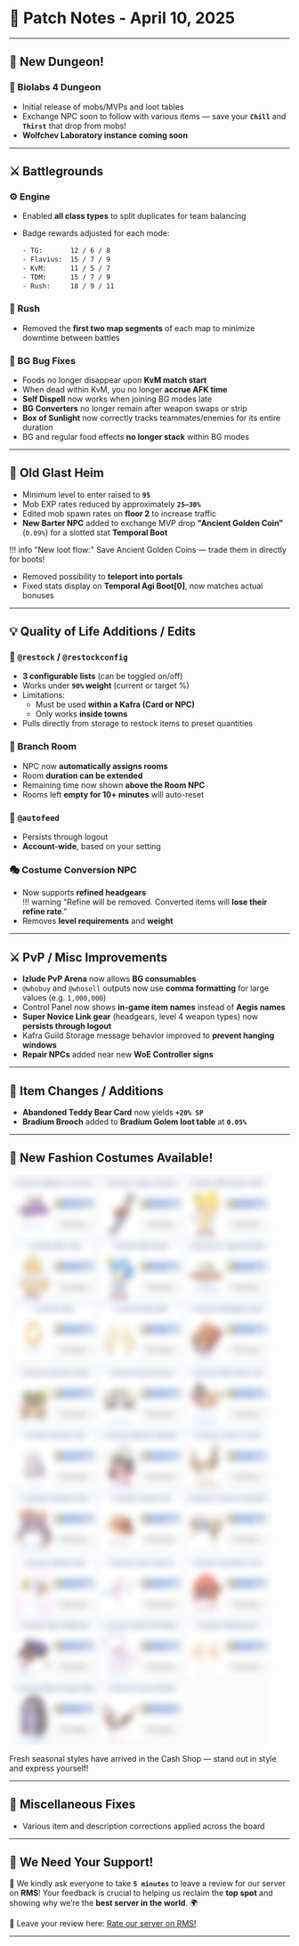 # 📝 **Patch Notes - April 10, 2025**

---

## 🧪 **New Dungeon!**

### 🔬 Biolabs 4 Dungeon
- Initial release of mobs/MVPs and loot tables  
- Exchange NPC soon to follow with various items — save your **`Chill`** and **`Thirst`** that drop from mobs!  
- **Wolfchev Laboratory instance coming soon**

---

## ⚔️ **Battlegrounds**

### ⚙️ Engine
- Enabled **all class types** to split duplicates for team balancing  
- Badge rewards adjusted for each mode:

    ```
    - TG:       12 / 6 / 8
    - Flavius:  15 / 7 / 9
    - KvM:      11 / 5 / 7
    - TDM:      15 / 7 / 9
    - Rush:     18 / 9 / 11
    ```

### 🚀 Rush
- Removed the **first two map segments** of each map to minimize downtime between battles

### 🐞 BG Bug Fixes
- Foods no longer disappear upon **KvM match start**
- When dead within KvM, you no longer **accrue AFK time**
- **Self Dispell** now works when joining BG modes late
- **BG Converters** no longer remain after weapon swaps or strip
- **Box of Sunlight** now correctly tracks teammates/enemies for its entire duration
- BG and regular food effects **no longer stack** within BG modes

---

## 🏰 **Old Glast Heim**

- Minimum level to enter raised to **`95`**
- Mob EXP rates reduced by approximately **`25–30%`**
- Edited mob spawn rates on **floor 2** to increase traffic
- **New Barter NPC** added to exchange MVP drop **"Ancient Golden Coin"** (`0.09%`) for a slotted stat **Temporal Boot**

!!! info "New loot flow:"
    Save Ancient Golden Coins — trade them in directly for boots!

- Removed possibility to **teleport into portals**
- Fixed stats display on **Temporal Agi Boot[0]**, now matches actual bonuses

---

## 💡 **Quality of Life Additions / Edits**

### 🔁 `@restock` / `@restockconfig`
- **3 configurable lists** (can be toggled on/off)  
- Works under **`90%` weight** (current or target %)  
- Limitations:
  - Must be used **within a Kafra (Card or NPC)**  
  - Only works **inside towns**
- Pulls directly from storage to restock items to preset quantities

### 🌱 Branch Room
- NPC now **automatically assigns rooms**
- Room **duration can be extended**
- Remaining time now shown **above the Room NPC**
- Rooms left **empty for 10+ minutes** will auto-reset

### 🐾 `@autofeed`
- Persists through logout  
- **Account-wide**, based on your setting

### 🎭 Costume Conversion NPC
- Now supports **refined headgears**  
!!! warning "Refine will be removed. Converted items will **lose their refine rate**."
- Removes **level requirements** and **weight**

---

## ⚔️ **PvP / Misc Improvements**

- **Izlude PvP Arena** now allows **BG consumables**
- `@whobuy` and `@whosell` outputs now use **comma formatting** for large values (e.g. `1,000,000`)
- Control Panel now shows **in-game item names** instead of **Aegis names**
- **Super Novice Link gear** (headgears, level 4 weapon types) now **persists through logout**
- Kafra Guild Storage message behavior improved to **prevent hanging windows**
- **Repair NPCs** added near new **WoE Controller signs**

---

## 🎁 **Item Changes / Additions**

- **Abandoned Teddy Bear Card** now yields **`+20% SP`**
- **Bradium Brooch** added to **Bradium Golem loot table** at **`0.05%`**

---

## 👗 **New Fashion Costumes Available!**

![New Costumes Preview](img/04102025-cashshop.webp)

Fresh seasonal styles have arrived in the Cash Shop — stand out in style and express yourself!

---

## 🐛 **Miscellaneous Fixes**

- Various item and description corrections applied across the board  

---

## 🌟 **We Need Your Support!**

💬 We kindly ask everyone to take **`5 minutes`** to leave a review for our server on **RMS**! Your feedback is crucial to helping us reclaim the **top spot** and showing why we’re the **best server in the world**. 🌍

📢 Leave your review here: [Rate our server on RMS!](https://ratemyserver.net/index.php?page=detailedlistserver&serid=22102&itv=6&url_sname=UARO%20World%20of%20your%20dream)


---